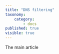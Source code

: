 ```yaml
---
title: "DNS filtering"
taxonomy:
    category:
        - docs
published: true
visible: true
---
```


The main article